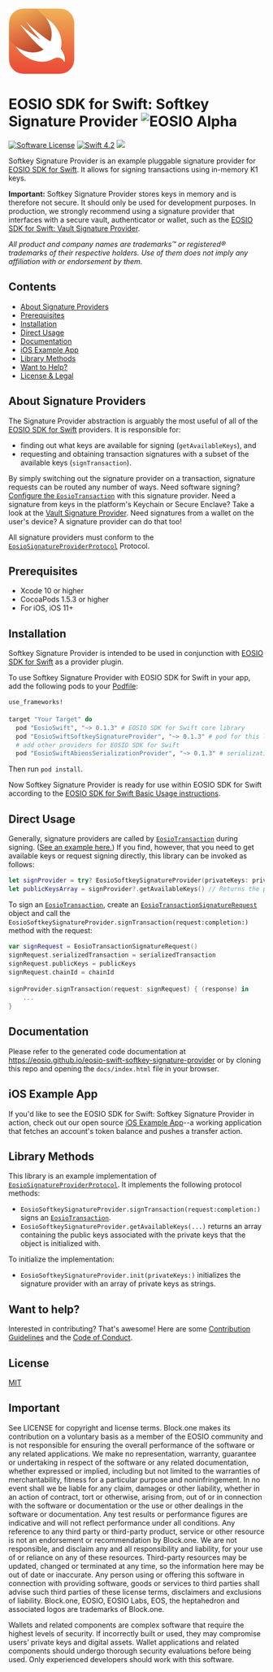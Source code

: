 ![Swift Logo](https://github.com/EOSIO/eosio-swift-softkey-signature-provider/raw/master/img/swift-logo.png)
# EOSIO SDK for Swift: Softkey Signature Provider ![EOSIO Alpha](https://img.shields.io/badge/EOSIO-Alpha-blue.svg)

[![Software License](https://img.shields.io/badge/license-MIT-lightgrey.svg)](https://github.com/EOSIO/eosio-swift/blob/master/LICENSE)
[![Swift 4.2](https://img.shields.io/badge/Language-Swift_4.2-orange.svg)](https://swift.org)
![](https://img.shields.io/badge/Deployment%20Target-iOS%2011-blue.svg)

Softkey Signature Provider is an example pluggable signature provider for [EOSIO SDK for Swift](https://github.com/EOSIO/eosio-swift). It allows for signing transactions using in-memory K1 keys.

**Important:** Softkey Signature Provider stores keys in memory and is therefore not secure. It should only be used for development purposes. In production, we strongly recommend using a signature provider that interfaces with a secure vault, authenticator or wallet, such as the [EOSIO SDK for Swift: Vault Signature Provider](https://github.com/EOSIO/eosio-swift-vault-signature-provider).

*All product and company names are trademarks™ or registered® trademarks of their respective holders. Use of them does not imply any affiliation with or endorsement by them.*

## Contents

- [About Signature Providers](#about-signature-providers)
- [Prerequisites](#prerequisites)
- [Installation](#installation)
- [Direct Usage](#direct-usage)
- [Documentation](#documentation)
- [iOS Example App](#ios-example-app)
- [Library Methods](#library-methods)
- [Want to Help?](#want-to-help)
- [License & Legal](#license)

## About Signature Providers

The Signature Provider abstraction is arguably the most useful of all of the [EOSIO SDK for Swift](https://github.com/EOSIO/eosio-swift) providers. It is responsible for:

* finding out what keys are available for signing (`getAvailableKeys`), and
* requesting and obtaining transaction signatures with a subset of the available keys (`signTransaction`).

By simply switching out the signature provider on a transaction, signature requests can be routed any number of ways. Need software signing? [Configure the `EosioTransaction`](https://github.com/EOSIO/eosio-swift#basic-usage) with this signature provider. Need a signature from keys in the platform's Keychain or Secure Enclave? Take a look at the [Vault Signature Provider](https://github.com/EOSIO/eosio-swift-vault-signature-provider). Need signatures from a wallet on the user's device? A signature provider can do that too!

All signature providers must conform to the [`EosioSignatureProviderProtocol`](https://github.com/EOSIO/eosio-swift/blob/master/EosioSwift/EosioSignatureProviderProtocol/EosioSignatureProviderProtocol.swift) Protocol.

## Prerequisites

* Xcode 10 or higher
* CocoaPods 1.5.3 or higher
* For iOS, iOS 11+

## Installation

Softkey Signature Provider is intended to be used in conjunction with [EOSIO SDK for Swift](https://github.com/EOSIO/eosio-swift) as a provider plugin.

To use Softkey Signature Provider with EOSIO SDK for Swift in your app, add the following pods to your [Podfile](https://guides.cocoapods.org/syntax/podfile.html):

```ruby
use_frameworks!

target "Your Target" do
  pod "EosioSwift", "~> 0.1.3" # EOSIO SDK for Swift core library
  pod "EosioSwiftSoftkeySignatureProvider", "~> 0.1.3" # pod for this library
  # add other providers for EOSIO SDK for Swift
  pod "EosioSwiftAbieosSerializationProvider", "~> 0.1.3" # serialization provider

```

Then run `pod install`.

Now Softkey Signature Provider is ready for use within EOSIO SDK for Swift according to the [EOSIO SDK for Swift Basic Usage instructions](https://github.com/EOSIO/eosio-swift/tree/master#basic-usage).

## Direct Usage

Generally, signature providers are called by [`EosioTransaction`](https://github.com/EOSIO/eosio-swift/blob/master/EosioSwift/EosioTransaction/EosioTransaction.swift) during signing. ([See an example here.](https://github.com/EOSIO/eosio-swift#basic-usage)) If you find, however, that you need to get available keys or request signing directly, this library can be invoked as follows:

```swift
let signProvider = try? EosioSoftkeySignatureProvider(privateKeys: privateKeysArray)
let publicKeysArray = signProvider?.getAvailableKeys() // Returns the public keys.
```

To sign an [`EosioTransaction`](https://github.com/EOSIO/eosio-swift/blob/master/EosioSwift/EosioTransaction/EosioTransaction.swift), create an [`EosioTransactionSignatureRequest`](https://github.com/EOSIO/eosio-swift/blob/master/EosioSwift/EosioSignatureProviderProtocol/EosioSignatureProviderProtocol.swift) object and call the `EosioSoftkeySignatureProvider.signTransaction(request:completion:)` method with the request:

```swift
var signRequest = EosioTransactionSignatureRequest()
signRequest.serializedTransaction = serializedTransaction
signRequest.publicKeys = publicKeys
signRequest.chainId = chainId

signProvider.signTransaction(request: signRequest) { (response) in
    ...
}
```

## Documentation

Please refer to the generated code documentation at https://eosio.github.io/eosio-swift-softkey-signature-provider or by cloning this repo and opening the `docs/index.html` file in your browser.

## iOS Example App

If you'd like to see the EOSIO SDK for Swift: Softkey Signature Provider in action, check out our open source [iOS Example App](https://github.com/EOSIO/eosio-swift-ios-example-app)--a working application that fetches an account's token balance and pushes a transfer action.

## Library Methods

This library is an example implementation of [`EosioSignatureProviderProtocol`](https://github.com/EOSIO/eosio-swift/blob/master/EosioSwift/EosioSignatureProviderProtocol/EosioSignatureProviderProtocol.swift). It implements the following protocol methods:

* `EosioSoftkeySignatureProvider.signTransaction(request:completion:)` signs an [`EosioTransaction`](https://github.com/EOSIO/eosio-swift/blob/master/EosioSwift/EosioTransaction/EosioTransaction.swift).
* `EosioSoftkeySignatureProvider.getAvailableKeys(...)` returns an array containing the public keys associated with the private keys that the object is initialized with.

To initialize the implementation:

* `EosioSoftkeySignatureProvider.init(privateKeys:)` initializes the signature provider with an array of private keys as strings.

## Want to help?

Interested in contributing? That's awesome! Here are some [Contribution Guidelines](https://github.com/EOSIO/eosio-swift-softkey-signature-provider/blob/master/CONTRIBUTING.md) and the [Code of Conduct](https://github.com/EOSIO/eosio-swift-softkey-signature-provider/blob/master/CONTRIBUTING.md#conduct).

## License

[MIT](https://github.com/EOSIO/eosio-swift-softkey-signature-provider/blob/master/LICENSE)

## Important

See LICENSE for copyright and license terms.  Block.one makes its contribution on a voluntary basis as a member of the EOSIO community and is not responsible for ensuring the overall performance of the software or any related applications.  We make no representation, warranty, guarantee or undertaking in respect of the software or any related documentation, whether expressed or implied, including but not limited to the warranties of merchantability, fitness for a particular purpose and noninfringement. In no event shall we be liable for any claim, damages or other liability, whether in an action of contract, tort or otherwise, arising from, out of or in connection with the software or documentation or the use or other dealings in the software or documentation. Any test results or performance figures are indicative and will not reflect performance under all conditions.  Any reference to any third party or third-party product, service or other resource is not an endorsement or recommendation by Block.one.  We are not responsible, and disclaim any and all responsibility and liability, for your use of or reliance on any of these resources. Third-party resources may be updated, changed or terminated at any time, so the information here may be out of date or inaccurate.  Any person using or offering this software in connection with providing software, goods or services to third parties shall advise such third parties of these license terms, disclaimers and exclusions of liability.  Block.one, EOSIO, EOSIO Labs, EOS, the heptahedron and associated logos are trademarks of Block.one.

Wallets and related components are complex software that require the highest levels of security.  If incorrectly built or used, they may compromise users’ private keys and digital assets. Wallet applications and related components should undergo thorough security evaluations before being used.  Only experienced developers should work with this software.
